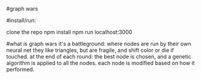 #graph wars

#install/run:

clone the repo
npm install
npm run
localhost:3000


#what is graph wars
it's a battleground:
where nodes are run by their own neural net
they like triangles, but are fragile, and shift color or die if touched.
at the end of each round: the best node is chosen, and a genetic algorithm is applied to all the nodes.
each node is modified based on how it performed.
